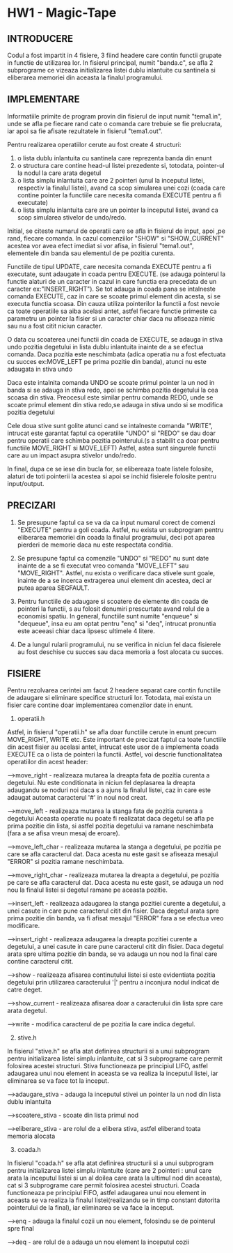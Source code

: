 # HW1 - Magic-Tape

## INTRODUCERE

Codul a fost impartit in 4 fisiere, 3 fiind headere care contin functii
grupate in functie de utilizarea lor. In fisierul principal, numit "banda.c",
se afla 2 subprograme ce vizeaza initializarea listei dublu inlantuite cu 
santinela si eliberarea memoriei din aceasta la finalul programului. 

## IMPLEMENTARE

Informatiile primite de program provin din fisierul de input numit
"tema1.in", unde se afla pe fiecare rand cate o comanda care 
trebuie se fie prelucrata, iar apoi sa fie afisate rezultatele in fisierul
"tema1.out".

Pentru realizarea operatiilor cerute au fost create 4 structuri:

1. o lista dublu inlantuita cu santinela care reprezenta banda din
enunt
2. o structura care contine head-ul listei prezedente si, totodata,
pointer-ul la nodul la care arata degetul
3. o lista simplu inlantuita care are 2 pointeri (unul la inceputul
listei, respectiv la finalul listei), avand ca scop simularea unei cozi
(coada care contine pointer la functiile care necesita comanda EXECUTE
pentru a fi executate)
4. o lista simplu inlantuita care are un pointer la inceputul listei,
avand ca scop simularea stivelor de undo/redo.

Initial, se citeste numarul de operatii care se afla in fisierul de input,
apoi ,pe rand, fiecare comanda. In cazul comenziilor "SHOW" si "SHOW_CURRENT"
acestea vor avea efect imediat si vor afisa, in fisierul "tema1.out",
elementele din banda sau elementul de pe pozitia curenta. 

Functiile de tipul UPDATE, care necesita comanda EXECUTE pentru a fi executate,
sunt adaugate in coada pentru EXECUTE. (se adauga pointerul la functie alaturi
de un caracter in cazul in care functia era precedata de un caracter
ex:"INSERT_RIGHT"). Se tot adauga in coada pana se intalneste comanda EXECUTE,
caz in care se scoate primul element din acesta, si se executa functia scoasa.
Din cauza utiliza pointerilor la functii a fost nevoie ca toate operatiile sa 
aiba acelasi antet, astfel fiecare functie primeste ca parametru un pointer 
la fisier si un caracter chiar daca nu afiseaza nimic sau nu a fost citit
niciun caracter.

O data cu scoaterea unei functii din coada de EXECUTE, se adauga in stiva undo
pozitia degetului in lista dublu inlantuita inainte de a se efectua comanda. 
Daca pozitia este neschimbata (adica operatia nu a fost efectuata cu succes
ex:MOVE_LEFT pe prima pozitie din banda), atunci nu este adaugata in stiva undo

Daca este intalnita comanda UNDO se scoate primul pointer la un nod in banda
si se adauga in stiva redo, apoi se schimba pozitia degetului la cea scoasa din
stiva. Preocesul este similar pentru comanda REDO, unde se scoate primul
element din stiva redo,se adauga in stiva undo si se modifica pozitia degetului

Cele doua stive sunt golite atunci cand se intalneste comanda "WRITE", intrucat
este garantat faptul ca operatiile "UNDO" si "REDO" se dau doar pentru operatii
care schimba pozitia pointerului.(s a stabilit ca doar pentru functiile
MOVE_RIGHT si MOVE_LEFT) Astfel, astea sunt singurele functii care au un impact
asupra stivelor undo/redo.

In final, dupa ce se iese din bucla for, se elibereaza toate listele folosite,
alaturi de toti pointerii la acestea si apoi se inchid fisierele folosite
pentru input/output.

## PRECIZARI

1. Se presupune faptul ca se va da ca input numarul corect de comenzi
"EXECUTE" pentru a goli coada. Astfel, nu exista un subprogram pentru 
eliberarea memoriei din coada la finalul programului, deci pot aparea
pierderi de memorie daca nu este respectata conditia.

2. Se presupune faptul ca comenzile "UNDO" si "REDO" nu sunt date inainte
de a se fi executat vreo comanda "MOVE_LEFT" sau "MOVE_RIGHT". Astfel, nu
exista o verificare daca stivele sunt goale, inainte de a se incerca extragerea
unui element din acestea, deci ar putea aparea SEGFAULT.

3. Pentru functiile de adaugare si scoatere de elemente din coada de pointeri
la functii, s au folosit denumiri prescurtate avand rolul de a economisi 
spatiu. In general, functiile sunt numite "enqueue" si "dequeue", insa eu am 
optat pentru "enq" si "deq", intrucat pronuntia este aceeasi chiar daca lipsesc
ultimele 4 litere.

4. De a lungul rularii programului, nu se verifica in niciun fel daca fisierele
au fost deschise cu succes sau daca memoria a fost alocata cu succes.

## FISIERE

Pentru rezolvarea cerintei am facut 2 headere separat care contin functiile de
adaugare si eliminare specifice structurii lor. Totodata, mai exista un fisier
care contine doar implementarea comenzilor date in enunt.

1. operatii.h

Astfel, in fisierul "operatii.h" se afla doar functiile cerute in enunt
precum MOVE_RIGHT, WRITE <CHAR> etc. Este important de precizat faptul
ca toate functiile din acest fisier au acelasi antet, intrucat este usor
de a implementa coada EXECUTE ca o lista de pointeri la functii.
Astfel, voi descrie functionalitatea operatiilor din acest header:

-->move_right - realizeaza mutarea la dreapta fata de pozitia curenta a
                degetului. Nu este conditionata in niciun fel deplasarea la 
                dreapta adaugandu se noduri noi daca s a ajuns la finalul 
                listei, caz in care este adaugat automat caracterul '#' in
                noul nod creat.

-->move_left - realizeaza mutarea la stanga fata de pozitia curenta a degetului
               Aceasta operatie nu poate fi realizatat daca degetul se afla pe
               prima pozitie din lista, si astfel pozitia degetului va ramane
               neschimbata (fara a se afisa vreun mesaj de eroare).

-->move_left_char - realizeaza mutarea la stanga a degetului, pe pozitia pe
                    care se afla caracterul dat. Daca acesta nu este gasit se 
                    afiseaza mesajul "ERROR" si pozitia ramane neschimbata.

-->move_right_char - realizeaza mutarea la dreapta a degetului, pe pozitia pe 
                     care se afla caracterul dat. Daca acesta nu este gasit, 
                     se adauga un nod nou la finalul listei si degetul ramane
                     pe aceasta pozitie.

-->insert_left - realizeaza adaugarea la stanga pozitiei curente a degetului,
                 a unei casute in care pune caracterul citit din fisier. Daca
                 degetul arata spre prima pozitie din banda, va fi afisat
                 mesajul "ERROR" fara a se efectua vreo modificare.

-->insert_right - realizeaza adaugarea la dreapta pozitiei curente a degetului,
                  a unei casute in care pune caracterul citit din fisier. Daca
                  degetul arata spre ultima pozitie din banda, se va adauga un
                  nou nod la final care contine caracterul citit.

-->show - realizeaza afisarea continutului listei si este evidentiata pozitia
          degetului prin utilizarea caracterului '|' pentru a inconjura nodul
          indicat de catre deget.
        
-->show_current - realizeaza afisarea doar a caracterului din lista spre care
                  arata degetul.

-->write - modifica caracterul de pe pozitia la care indica degetul.

2. stive.h

In fisierul "stive.h" se afla atat definirea structurii si a unui subprogram
pentru initializarea listei simplu inlantuite, cat si 3 subprograme care permit
folosirea acestei structuri. Stiva functioneaza pe principiul LIFO, astfel 
adaugarea unui nou element in aceasta se va realiza la inceputul listei, iar 
eliminarea se va face tot la inceput.

-->adaugare_stiva - adauga la inceputul stivei un pointer la un nod din lista
                    dublu inlantuita

-->scoatere_stiva - scoate din lista primul nod

-->eliberare_stiva - are rolul de a elibera stiva, astfel eliberand toata
                     memoria alocata

3. coada.h

In fisierul "coada.h" se afla atat definirea structurii si a unui subprogram
pentru initializarea listei simplu inlantuite (care are 2 pointeri : unul care
arata la inceputul listei si un al doilea care arata la ultimul nod din
aceasta), cat si 3 subprograme care permit folosirea acestei structuri. Coada
functioneaza pe principiul FIFO, astfel adaugarea unui nou element in aceasta
se va realiza la finalul listei(realizandu se in timp constant datorita 
pointerului de la final), iar eliminarea se va face la inceput.

-->enq - adauga la finalul cozii un nou element, folosindu se de
         pointerul spre final

-->deq - are rolul de a adauga un nou element la inceputul cozii

